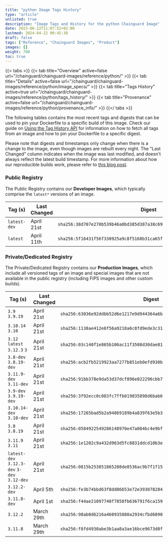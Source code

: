 ```yaml
---
title: "python Image Tags History"
type: "article"
unlisted: true
description: "Image Tags and History for the python Chainguard Image"
date: 2023-06-22T11:07:52+02:00
lastmod: 2024-04-22 00:45:38
draft: false
tags: ["Reference", "Chainguard Images", "Product"]
images: []
weight: 700
toc: true
---
```


{{< tabs >}}
{{< tab title="Overview" active=false url="/chainguard/chainguard-images/reference/python/" >}}
{{< tab title="Details" active=false url="/chainguard/chainguard-images/reference/python/image_specs/" >}}
{{< tab title="Tags History" active=true url="/chainguard/chainguard-images/reference/python/tags_history/" >}}
{{< tab title="Provenance" active=false url="/chainguard/chainguard-images/reference/python/provenance_info/" >}}
{{</ tabs >}}

The following tables contains the most recent tags and digests that can be used to pin your Dockerfile to a specific build of this image. Check our guide on [Using the Tag History API](/chainguard/chainguard-images/using-the-tag-history-api/) for information on how to fetch all tags from an image and how to pin your Dockerfile to a specific digest.

Please note that digests and timestamps only change when there is a change to the image, even though images are rebuilt every night. The "Last Changed" column indicates when the image was last modified, and doesn't always reflect the latest build timestamp. For more information about how our reproducible builds work, please refer to [this blog post](https://www.chainguard.dev/unchained/reproducing-chainguards-reproducible-image-builds).

### Public Registry
The Public Registry contains our **Developer Images**, which typically comprise the `latest*` versions of an image.

| Tag (s)       | Last Changed | Digest                                                                    |
|---------------|--------------|---------------------------------------------------------------------------|
|  `latest-dev` | April 21st   | `sha256:38d707e270b539b46a0bd385d387a38c699856eec465983f176315778588571c` |
|  `latest`     | April 11th   | `sha256:5f16431f56f330925a9c8f5168b31ca65f603de15b127b376f8532bab11583c0` |


### Private/Dedicated Registry
The Private/Dedicated Registry contains our **Production Images**, which include all versioned tags of an image and special images that are not available in the public registry (including FIPS images and other custom builds).

| Tag (s)                                       | Last Changed | Digest                                                                    |
|-----------------------------------------------|--------------|---------------------------------------------------------------------------|
|  `3.9` `3.9.19`                               | April 21st   | `sha256:63036e92ddbb52d6e1217e9d944364a6b0bae591836e893eaf68ac0155d0d268` |
|  `3.10.14` `3.10`                             | April 21st   | `sha256:1138ae412e6f56a9218a6c8fd9ede3c31b6381b6d2adabe2bcefb3462ba6ca3d` |
|  `3.12` `latest` `3.12.3` `3`                 | April 21st   | `sha256:03c140f1e865b106ac11f3508d30dae819d85a18e7e8c6a639fffbb9195beb70` |
|  `3.8-dev` `3.8.19-dev`                       | April 21st   | `sha256:acb2fb5219923aa7277b851eb0efd930b9a24ada33901af1779eac37cece7189` |
|  `3.11.9-dev` `3.11-dev`                      | April 21st   | `sha256:91bb378e9da53d37dcf896e022296cbb7de8d0d425516047e95902ed839c7739` |
|  `3.9-dev` `3.9.19-dev`                       | April 21st   | `sha256:3f92ecc0c083fc7ffb019835898d6bab6fbf07af4edcffacbbb28e18520c0625` |
|  `3.10.14-dev` `3.10-dev`                     | April 21st   | `sha256:17265bad5b2a94869189b4a839f63e5b34025878ef12dbf4c9434bd863bd6880` |
|  `3.8` `3.8.19`                               | April 21st   | `sha256:0584922549286148970e47a084bc4e9bfe6983ede0eea517893dc918f540e1b5` |
|  `3.11.9` `3.11`                              | April 21st   | `sha256:1e1202c9a432d963d5fc8831ddcd10b3edd76b744e024cdddfd722a0be1c3941` |
|  `latest-dev` `3.12.3-dev` `3-dev` `3.12-dev` | April 21st   | `sha256:0815b253851865208de8536ac9b7f1f150ace29eb87be80c2701fb213cfa7d94` |
|  `3.12.2-dev`                                 | April 5th    | `sha256:fe3b74bbd63f8dd86653e72e393078284c714d96d88c9b7f9063633a2db92ea0` |
|  `3.11.8-dev`                                 | April 1st    | `sha256:f44ae21097740f7858fb636791f6ca1590d90b22de7029631d13de9e6e082733` |
|  `3.12.2`                                     | March 29th   | `sha256:98ab0d6216a460935880a2934cfbd689087b1b337be041f143f30bded0e34f2a` |
|  `3.11.8`                                     | March 29th   | `sha256:f8fd4930abe3b1aa8a3ae16bce9673d0ff10fe895498c268dddb93cda136de62` |

